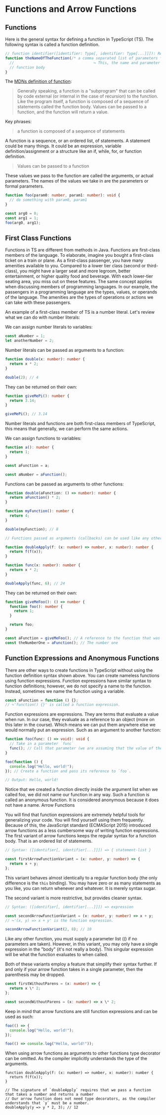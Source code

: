 # Functions and Arrow Functions

## Functions

Here is the general syntax for defining a function in TypeScript (TS). The following syntax is called a function definition.

```ts
// function identifier([identifier: Type[, identifier: Type[...]]]): ReturnType { statement-list }
function theNameOfTheFunction(/* a comma separated list of parameters */): void {
  //                                    ↪ This, the name and parameter list, is called the function header
  // function body
}
```

The [MDNs definition of function](https://developer.mozilla.org/en-US/docs/Web/JavaScript/Reference/Functions):

> Generally speaking, a function is a "subprogram" that can be called by code external (or internal in the case of recursion) to the function. Like the program itself, a function is composed of a sequence of statements called the function body. Values can be passed to a function, and the function will return a value.

Key phrases:

> a function is composed of a sequence of statements

A function is a sequence, or an ordered list, of statements. A statement could be many things. It could be an expression, variable definition/assignment or a structure like an if, while, for, or function definition.

> Values can be passed to a function

These values we pass to the function are called the arguments, or actual parameters. The names of the values we take in are the parameters or formal parameters.

```ts
function foo(param0: number, param1: number): void {
  // do something with param0, param1
}

const arg0 = 0;
const arg1 = 1;
foo(arg0, arg1);
```

## First Class Functions

Functions in TS are different from methods in Java. Functions are first-class members of the language. To elaborate, imagine you bought a first-class ticket on a train or plane. As a first-class passenger, you have many amenities available to you. Compared to a lower tier class (second or third-class), you might have a larger seat and more legroom, better entertainment, or higher quality food and beverage. With each lower-tier seating area, you miss out on these features. The same concept applies when discussing members of programming languages. In our example, the passengers in a programming language are the types, values, or operands of the language. The amenities are the types of operations or actions we can take with these passengers.

An example of a first-class member of TS is a number literal. Let's review what we can do with number literals:

We can assign number literals to variables:

```ts
const aNumber = 1;
let anotherNumber = 2;
```

Number literals can be passed as arguments to a function:

```ts
function double(x: number): number {
  return x * 2;
}

double(2); // 4
```

They can be returned on their own:

```ts
function giveMePi(): number {
  return 3.14;
}

giveMePi(); // 3.14
```

Number literals and functions are both first-class members of TypeScript, this means that generally, we can perform the same actions.

We can assign functions to variables:

```ts
function a(): number {
  return 1;
}

const aFunction = a;

const aNumber = aFunction();
```

Functions can be passed as arguments to other functions:

```ts
function double(aFunction: () => number): number {
  return aFunction() * 2;
}

function myFunction(): number {
  return 4;
}

double(myFunction); // 8

// Functions passed as arguments (callbacks) can be used like any other function (call it, pass it arguments, use its result, etc.)

function doubleApply(f: (x: number) => number, x: number): number {
  return f(f(x));
}

function func(x: number): number {
  return x * 2;
}

doubleApply(func, 6); // 24
```

They can be returned on their own:

```ts
function giveMeFoo(): () => number {
  function foo(): number {
    return 1;
  }

  return foo;
}

const aFunction = giveMeFoo(); // A reference to the function that was defined when we ran `giveMeFoo`
const theNumberOne = aFunction(); // The number one
```

## Function Expressions and Anonymous Functions

There are other ways to create functions in TypeScript without using the function definition syntax shown above. You can create nameless functions using function expressions. Function expressions have similar syntax to function definitions; however, we do not specify a name to the function. Instead, sometimes we name the function using a variable.

```ts
const aFunction = function () {};
// ↪'function() {}' is called a function expression.
```

Function expressions are expressions. They are terms that evaluate a value when run. In our case, they evaluate as a reference to an object (more on this later in the course). Which means we can put them anywhere else we would normally put an expression. Such as an argument to another function:

```ts
function foo(func: () => void): void {
  // Take in a parameter `func`
  func(); // Call that parameter (we are assuming that the value of the parameter can be called).
}

foo(function () {
  console.log("Hello, world!");
}); // Create a function and pass its reference to `foo`.

// Output: Hello, world!
```

Notice that we created a function directly inside the argument list when we called foo, we did not name our function in any way. Such a function is called an anonymous function. It is considered anonymous because it does not have a name.
Arrow Functions

You will find that function expressions are extremely helpful tools for generalizing your code. You will find yourself using them frequently. Because of this, the JavaScript standard (ECMAScript 2015) introduced arrow functions as a less cumbersome way of writing function expressions. The first variant of arrow functions keeps the regular syntax for a function body. That is an ordered list of statements.

```ts
// Syntax: ([identifier[, identifier[...]]]) => { statement-list }

const firstArrowFunctionVariant = (x: number, y: number) => {
  return x + y;
};
```

This variant behaves almost identically to a regular function body (the only difference is the `this` binding). You may have zero or as many statements as you like, you can return whenever and whatever. It is merely syntax sugar.

The second variant is more restrictive, but provides cleaner syntax.

```ts
// Syntax: ([identifier[, identifier[...]]]) => expression

const secondArrowFunctionVariant = (x: number, y: number) => x + y;
// ↪'(x, y) => x + y' is the function expression.

secondArrowFunctionVariant(2, 8); // 10
```

Like any other function, you must supply a parameter list (() if no parameters are taken). However, in this variant, you may only have a single expression in the "body" (it's not really a body). This singular expression will be what the function evaluates to when called.

Both of these variants employ a feature that simplify their syntax further. If and only if your arrow function takes in a single parameter, then the parenthesis may be dropped.

```ts
const firstWithoutParens = (x: number) => {
  return x \* 2;
};

const secondWithoutParens = (x: number) => x \* 2;
```

Keep in mind that arrow functions are still function expressions and can be used as such:

```ts
foo(() => {
  console.log("Hello, world!");
});

foo(() => console.log("Hello, world!"));
```

When using arrow functions as arguments to other functions type decorator can be omitted. As the compiler implicitly understands the type of the arguments.

```
function doubleApply(f: (x: number) => number, x: number): number {
  return f(f(x));
}

// The signature of `doubleApply` requires that we pass a function that takes a number and returns a number
// Our arrow function does not need type decorators, as the compiler understands that `y` must be a number.
doubleApply(y => y * 2, 3); // 12
```
